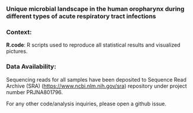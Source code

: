 ### **Unique** **m**icrobial landscape in the human oropharynx during different types of acute respiratory tract infections



### Context: 

**R.code**: R scripts used to reproduce all statistical results and visualized pictures.

### Data Availability:

Sequencing reads for all samples have been deposited to Sequence Read Archive (SRA) (https://www.ncbi.nlm.nih.gov/sra) repository under project number PRJNA801796. 

For any other code/analysis inquiries, please open a github issue.

